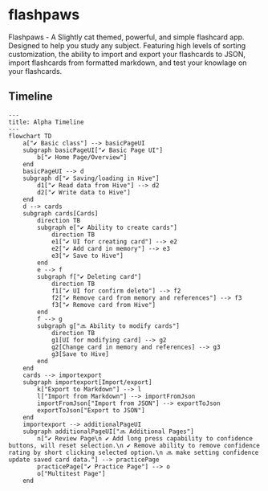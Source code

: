 # flashpaws

Flashpaws - A Slightly cat themed, powerful, and simple flashcard app. Designed to help you study any subject. Featuring high levels of sorting customization, the ability to import and export your flashcards to JSON, import flashcards from formatted markdown, and test your knowlage on your flashcards.

## Timeline
```mermaid
---
title: Alpha Timeline
---
flowchart TD
    a["✔️ Basic class"] --> basicPageUI
    subgraph basicPageUI["✔️ Basic Page UI"]
        b["✔️ Home Page/Overview"]
    end
    basicPageUI --> d
    subgraph d["✔️ Saving/loading in Hive"]
        d1["✔️ Read data from Hive"] --> d2
        d2["✔️ Write data to Hive"]
    end
    d --> cards
    subgraph cards[Cards]
        direction TB
        subgraph e["✔️ Ability to create cards"]
            direction TB
            e1["✔️ UI for creating card"] --> e2
            e2["✔️ Add card in memory"] --> e3
            e3["✔️ Save to Hive"]
        end
        e --> f
        subgraph f["✔️ Deleting card"]
            direction TB
            f1["✔️ UI for confirm delete"] --> f2
            f2["✔️ Remove card from memory and references"] --> f3
            f3["✔️ Remove card from Hive"]
        end
        f --> g
        subgraph g["🔜 Ability to modify cards"]
            direction TB
            g1[UI for modifying card] --> g2
            g2[Change card in memory and references] --> g3
            g3[Save to Hive]
        end
    end
    cards --> importexport
    subgraph importexport[Import/export]
        k["Export to Markdown"] --> l
        l["Import from Markdown"] --> importFromJson
        importFromJson["Import from JSON"] --> exportToJson
        exportToJson["Export to JSON"]
    end
    importexport --> additionalPageUI
    subgraph additionalPageUI["🔜 Additional Pages"]
        n["✔️ Review Page\n ✔️ Add long press capability to confidence buttons, will reset selection.\n ✔️ Remove ability to remove confidence rating by short clicking selected option.\n 🔜 make setting confidence update saved card data."] --> practicePage
        practicePage["✔️ Practice Page"] --> o
        o["Multitest Page"]
    end
```
